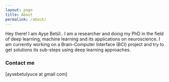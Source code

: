 ```yaml
---
layout: page
title: About
permalink: /about/
---
```


Hey there! I am Ayşe Betül.. I am a researcher and doing my PhD in the field of deep learning, machine learning and its applications on neuroscience. 
I am currently working on a Brain-Computer Interface (BCI) project and try to get solutions its sub-steps using deep learning approaches.

### Contact me

[aysebetulyuce at gmail com]

